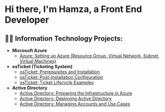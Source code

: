 <h1>Hi there, I'm Hamza, a Front End Developer</h1> 

<h2>👨‍💻 Information Technology Projects:</h2>

- <b>Microsoft Azure</b>
  - [Azure: Setting up Azure (Resource Group, Virtual Network, Subnet, Virtual Machines)](https://github.com/HHamzaChy06/azure-setup)
- <b>osTicket (Ticketing System)</b>
  - [osTicket: Prerequisites and Installation](https://github.com/HHamzaChy06/osticket-prereqs)
  - [osTicket: Post-Installation Configuration](https://github.com/HHamzaChy06/osticker-postinstall)
  - [osTicket: Ticket Lifecycle Examples](https://github.com/HHamzaChy06/ticket-lifecycle)    
- <b>Active Directory</b>
  - [Active Directory: Preparing the Infrastructure in Azure](https://github.com/HHamzaChy06/preparing-ad-inf-azure)
  - [Active Directory: Deploying Active Directory](https://github.com/HHamzaChy06/deploying-ad)
  - [Active Directory: Managing Accounts and Use Cases](https://github.com/HHamzaChy06/ad-practice)


<!--
**HHamzaChy06/HHamzaChy06** is a ✨ _special_ ✨ repository because its `README.md` (this file) appears on your GitHub profile.

Here are some ideas to get you started:

- 🔭 I’m currently working on ...
- 🌱 I’m currently learning ...
- 👯 I’m looking to collaborate on ...
- 🤔 I’m looking for help with ...
- 💬 Ask me about ...
- 📫 How to reach me: ...
- 😄 Pronouns: ...
- ⚡ Fun fact: ...
-->
